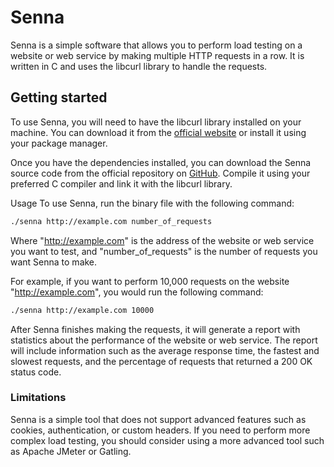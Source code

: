 # Senna

Senna is a simple software that allows you to perform load testing on a website or web service by making multiple HTTP requests in a row. It is written in C and uses the libcurl library to handle the requests.

## Getting started
To use Senna, you will need to have the libcurl library installed on your machine. You can download it from the [official website](https://curl.haxx.se/libcurl/) or install it using your package manager.

Once you have the dependencies installed, you can download the Senna source code from the official repository on [GitHub](https://github.com/dromeda/senna). Compile it using your preferred C compiler and link it with the libcurl library.

Usage
To use Senna, run the binary file with the following command:

```bash
./senna http://example.com number_of_requests
```

Where "http://example.com" is the address of the website or web service you want to test, and "number_of_requests" is the number of requests you want Senna to make.

For example, if you want to perform 10,000 requests on the website "http://example.com", you would run the following command:

```bash
./senna http://example.com 10000
````

After Senna finishes making the requests, it will generate a report with statistics about the performance of the website or web service. The report will include information such as the average response time, the fastest and slowest requests, and the percentage of requests that returned a 200 OK status code.

### Limitations
Senna is a simple tool that does not support advanced features such as cookies, authentication, or custom headers. If you need to perform more complex load testing, you should consider using a more advanced tool such as Apache JMeter or Gatling.
